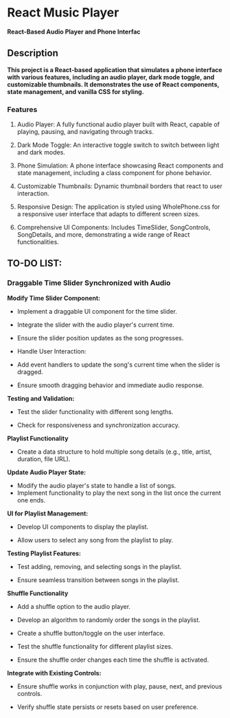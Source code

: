 # React Music Player

**React-Based Audio Player and Phone Interfac**

## Description

**This project is a React-based application that simulates a phone interface with various features, including an audio player, dark mode toggle, and customizable thumbnails. It demonstrates the use of React components, state management, and vanilla CSS for styling.**

### Features

1. Audio Player: A fully functional audio player built with React, capable of playing, pausing, and navigating through tracks.

2. Dark Mode Toggle: An interactive toggle switch to switch between light and dark modes.

3. Phone Simulation: A phone interface showcasing React components and state management, including a class component for phone behavior.

4. Customizable Thumbnails: Dynamic thumbnail borders that react to user interaction.

5. Responsive Design: The application is styled using WholePhone.css for a responsive user interface that adapts to different screen sizes.

6. Comprehensive UI Components: Includes TimeSlider, SongControls, SongDetails, and more, demonstrating a wide range of React functionalities.

## TO-DO LIST: 

### Draggable Time Slider Synchronized with Audio

**Modify Time Slider Component:**

- Implement a draggable UI component for the time slider.

- Integrate the slider with the audio player's current time.

- Ensure the slider position updates as the song progresses.

- Handle User Interaction:

- Add event handlers to update the song's current time when the slider is dragged.

- Ensure smooth dragging behavior and immediate audio response.

**Testing and Validation:**

- Test the slider functionality with different song lengths.

- Check for responsiveness and synchronization accuracy.

**Playlist Functionality**

- Create a data structure to hold multiple song details (e.g., title, artist, duration, file URL).

**Update Audio Player State:**

- Modify the audio player's state to handle a list of songs.
- Implement functionality to play the next song in the list once the current one ends.

**UI for Playlist Management:**

- Develop UI components to display the playlist.

- Allow users to select any song from the playlist to play.

**Testing Playlist Features:**

- Test adding, removing, and selecting songs in the playlist.

- Ensure seamless transition between songs in the playlist.

**Shuffle Functionality**

- Add a shuffle option to the audio player.

- Develop an algorithm to randomly order the songs in the playlist.

- Create a shuffle button/toggle on the user interface.

- Test the shuffle functionality for different playlist sizes.

- Ensure the shuffle order changes each time the shuffle is activated.

**Integrate with Existing Controls:**

- Ensure shuffle works in conjunction with play, pause, next, and previous controls.

- Verify shuffle state persists or resets based on user preference.
